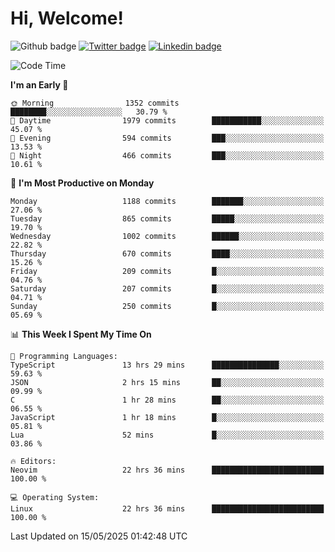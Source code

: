   # Hi, Welcome!
  ![Github badge](https://img.shields.io/github/followers/kraken-afk.svg?style=social&label=Follow&maxAge=2592000)
  [![Twitter badge](https://img.shields.io/badge/-Twitter-00acee?style=flat-square&logo=Twitter&logoColor=white)](https://twitter.com/trshppl)
  [![Linkedin badge](https://img.shields.io/badge/LinkedIn-0077B5?style=flat-square&logo=linkedin&logoColor=white)](https://www.linkedin.com/in/noveanrer)
<!--START_SECTION:waka-->
![Code Time](http://img.shields.io/badge/Code%20Time-947%20hrs%2047%20mins-blue)

**I'm an Early 🐤** 

```text
🌞 Morning                1352 commits        ████████░░░░░░░░░░░░░░░░░   30.79 % 
🌆 Daytime                1979 commits        ███████████░░░░░░░░░░░░░░   45.07 % 
🌃 Evening                594 commits         ███░░░░░░░░░░░░░░░░░░░░░░   13.53 % 
🌙 Night                  466 commits         ███░░░░░░░░░░░░░░░░░░░░░░   10.61 % 
```
📅 **I'm Most Productive on Monday** 

```text
Monday                   1188 commits        ███████░░░░░░░░░░░░░░░░░░   27.06 % 
Tuesday                  865 commits         █████░░░░░░░░░░░░░░░░░░░░   19.70 % 
Wednesday                1002 commits        ██████░░░░░░░░░░░░░░░░░░░   22.82 % 
Thursday                 670 commits         ████░░░░░░░░░░░░░░░░░░░░░   15.26 % 
Friday                   209 commits         █░░░░░░░░░░░░░░░░░░░░░░░░   04.76 % 
Saturday                 207 commits         █░░░░░░░░░░░░░░░░░░░░░░░░   04.71 % 
Sunday                   250 commits         █░░░░░░░░░░░░░░░░░░░░░░░░   05.69 % 
```


📊 **This Week I Spent My Time On** 

```text
💬 Programming Languages: 
TypeScript               13 hrs 29 mins      ███████████████░░░░░░░░░░   59.63 % 
JSON                     2 hrs 15 mins       ██░░░░░░░░░░░░░░░░░░░░░░░   09.99 % 
C                        1 hr 28 mins        ██░░░░░░░░░░░░░░░░░░░░░░░   06.55 % 
JavaScript               1 hr 18 mins        █░░░░░░░░░░░░░░░░░░░░░░░░   05.81 % 
Lua                      52 mins             █░░░░░░░░░░░░░░░░░░░░░░░░   03.86 % 

🔥 Editors: 
Neovim                   22 hrs 36 mins      █████████████████████████   100.00 % 

💻 Operating System: 
Linux                    22 hrs 36 mins      █████████████████████████   100.00 % 
```


 Last Updated on 15/05/2025 01:42:48 UTC
<!--END_SECTION:waka-->